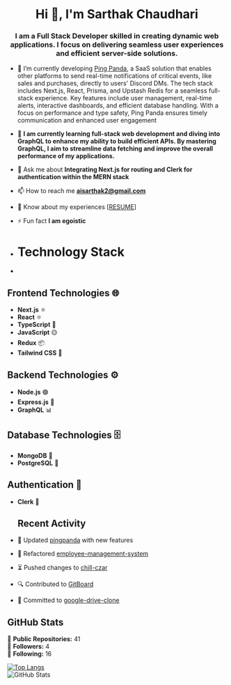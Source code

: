 <h1 align="center">Hi 👋, I'm Sarthak Chaudhari</h1>
<h3 align="center">I am a Full Stack Developer skilled in creating dynamic web applications. I focus on delivering seamless user experiences and efficient server-side solutions.

</h3>

- 🔭 I’m currently  developing [Ping Panda](https://github.com/chill-czar/pingpanda), a SaaS solution that enables other platforms to send real-time notifications of critical events, like sales and purchases, directly to users' Discord DMs. The tech stack includes Next.js, React, Prisma, and Upstash Redis for a seamless full-stack experience. Key features include user management, real-time alerts, interactive dashboards, and efficient database handling. With a focus on performance and type safety, Ping Panda ensures timely communication and enhanced user engagement

- 🌱  **I am currently learning full-stack web development and diving into GraphQL to enhance my ability to build efficient APIs. By mastering GraphQL, I aim to streamline data fetching and improve the overall performance of my applications.**

- 💬 Ask me about **Integrating Next.js for routing and Clerk for authentication within the MERN stack**

- 📫 How to reach me **aisarthak2@gmail.com**

- 📄 Know about my experiences [[RESUME](https://docs.google.com/document/d/1b13eRe799Kx1FjV_m4-RIS_v8ub9XXutojPEx_zHFHg/edit?usp=sharing)]

- ⚡ Fun fact **I am egoistic**
- # Technology Stack
- 
## Frontend Technologies 🌐
- **Next.js** ⚛️
- **React** ⚛️
- **TypeScript** 🔷
- **JavaScript** 🟡
- **Redux** 📦
- **Tailwind CSS** 🌊

## Backend Technologies ⚙️
- **Node.js** 🟢
- **Express.js** 🚀
- **GraphQL** 📊

## Database Technologies 🗄️
- **MongoDB** 🍃
- **PostgreSQL** 🐘

## Authentication 🔐
- **Clerk** 👤

  ## Recent Activity

- 📝 Updated [pingpanda](https://github.com/chill-czar/pingpanda) with new features
- 🔄 Refactored [employee-management-system](https://github.com/chill-czar/employee-management-system)
- ⏳ Pushed changes to [chill-czar](https://github.com/chill-czar/chill-czar)
- 🔍 Contributed to [GitBoard](https://github.com/chill-czar/GitBoard)
- 📃 Committed to [google-drive-clone](https://github.com/chill-czar/google-drive-clone)

## GitHub Stats
🔹 **Public Repositories:** 41  
🔹 **Followers:** 4  
🔹 **Following:** 16  

[![Top Langs](https://github-readme-stats.vercel.app/api/top-langs/?username=chill-czar&layout=compact&theme=dark)](https://github.com/anuraghazra/github-readme-stats)          
![GitHub Stats](https://github-readme-stats.vercel.app/api?username=chill-czar&show_icons=true&theme=radical)            
